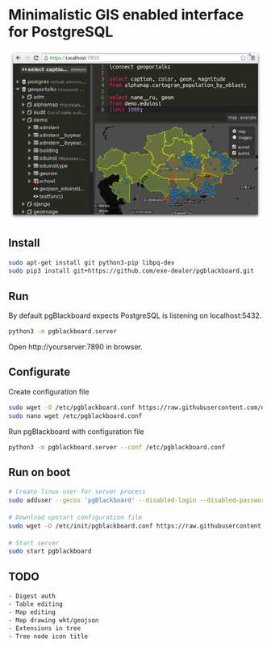 # Minimalistic GIS enabled interface for PostgreSQL

![screenshot](https://raw.githubusercontent.com/exe-dealer/pgblackboard/master/screenshot.png)


## Install

```bash
sudo apt-get install git python3-pip libpq-dev
sudo pip3 install git+https://github.com/exe-dealer/pgblackboard.git
```

## Run

By default pgBlackboard expects PostgreSQL is listening on localhost:5432.

```bash
python3 -m pgblackboard.server
```

Open http://yourserver:7890 in browser.

## Configurate

Create configuration file

```bash
sudo wget -O /etc/pgblackboard.conf https://raw.githubusercontent.com/exe-dealer/pgblackboard/master/pgblackboard.conf.example
sudo nano wget /etc/pgblackboard.conf
```

Run pgBlackboard with configuration file

```bash
python3 -m pgblackboard.server --conf /etc/pgblackboard.conf
```

## Run on boot



```bash
# Create linux user for server process
sudo adduser --gecos 'pgBlackboard' --disabled-login --disabled-password --no-create-home pgblackboard

# Download upstart configuration file
sudo wget -O /etc/init/pgblackboard.conf https://raw.githubusercontent.com/exe-dealer/pgblackboard/master/upstart/pgblackboard.conf

# Start server
sudo start pgblackboard
```

## TODO

    - Digest auth
    - Table editing
    - Map editing
    - Map drawing wkt/geojson
    - Extensions in tree
    - Tree node icon title

